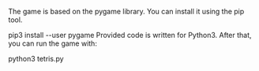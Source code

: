 The game is based on the pygame library. You can install it using the pip tool.

pip3 install --user pygame
Provided code is written for Python3. After that, you can run the game with:

python3 tetris.py
